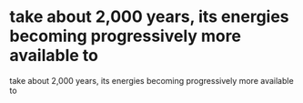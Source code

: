 # take about 2,000 years, its energies becoming progressively more available to

take about 2,000 years, its energies becoming progressively more available to